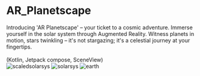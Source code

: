 # AR_Planetscape
Introducing 'AR Planetscape' – your ticket to a cosmic adventure. Immerse yourself in the solar system through Augmented Reality. Witness planets in motion, stars twinkling – it's not stargazing; it's a celestial journey at your fingertips.<br><br>
(Kotlin, Jetpack compose, SceneView)<br>
![scaledsolarsys](https://github.com/Swapnil-J-Patil/ARPlanetscape/assets/129786110/fa9c1a0c-e660-49ae-b48b-7a80e88228f0)
![solarsys](https://github.com/Swapnil-J-Patil/QuickHeadlines/assets/129786110/3cce6a68-bae4-4109-a700-c75e835a07fd)
![earth](https://github.com/Swapnil-J-Patil/QuickHeadlines/assets/129786110/453b9477-0457-48e2-8fe0-7dfd9601d4f5)
